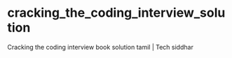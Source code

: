 # cracking_the_coding_interview_solution
Cracking the coding interview book solution tamil | Tech siddhar
